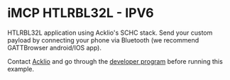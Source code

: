 # iMCP HTLRBL32L - IPV6

HTLRBL32L application using Acklio's SCHC stack. Send your custom payload by connecting your phone via Bluetooth (we recommend GATTBrowser android/IOS app).

Contact [Acklio](https://www.ackl.io) and go through the [developer program](https://www.ackl.io/dev-resources/schc-developer-program) before running this example.
